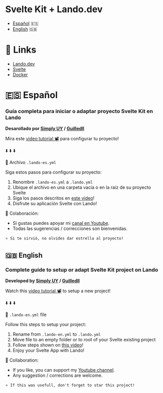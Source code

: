 # Svelte Kit + Lando.dev

- [Español](#-español) 🇪🇸
- [English](#-english) 🇬🇧

# 📖 Links
- [Lando.dev](https://docs.lando.dev/)
- [Svelte](https://svelte.dev/)
- [Docker](https://docs.docker.com/compose/)

# 🇪🇸 Español

### Guía completa para iniciar o adaptar proyecto Svelte Kit en Lando

**Desarollado por [Simply UY](https://www.youtube.com/c/SimplyUY) / [Guilledll](https://github.com/Guilledll)**

Mira este [video tutorial 📽️]() para configurar tu proyecto!

⬇️ ⬇️ ⬇️

📄 Archivo `.lando-es.yml`

Siga estos pasos para configurar su proyecto:

1. Renombre `.lando-es.yml` a `.lando.yml`
2. Ubique el archivo en una carpeta vacía o en la raíz de su proyecto Svelte
3. Siga los pasos descritos en [este video]()!
4. Disfrute su aplicación Svelte con Lando!

📣 Colaboración:
* Si gustas puedes apoyar mi [canal en Youtube](https://www.youtube.com/c/SimplyUY).
* Todas las sugerencias / correcciones son bienvenidas.

```
⭐️ Si te sirvió, no olvides dar estrella al proyecto!
```
## 🇬🇧 English

### Complete guide to setup or adapt Svelte Kit project on Lando

**Developed by [Simply UY](https://www.youtube.com/c/SimplyUY) / [Guilledll](https://github.com/Guilledll)**

Watch this [video tutorial 📽️]() to setup a new project!

⬇️ ⬇️ ⬇️

📄 `.lando-en.yml` file

Follow this steps to setup your project:

1. Rename from `.lando-en.yml` to `.lando.yml`
2. Move file to an empty folder or to root of your Svelte existing project
3. Follow steps shown on [this video]()!
4. Enjoy your Svelte App with Lando!

📣 Collaboration:
* If you like, you can support my [Youtube channel](https://www.youtube.com/c/SimplyUY).
* Any suggestion / corrections are welcome.

```
⭐️ If this was usefull, don't forget to star this project!
```
